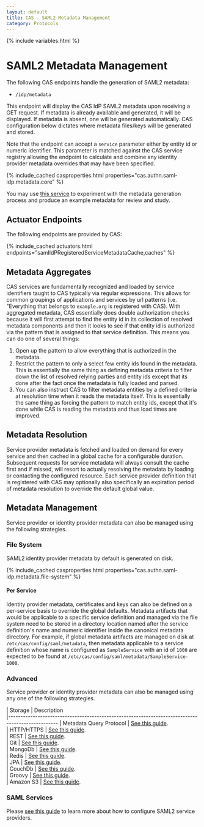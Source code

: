 ```yaml
---
layout: default
title: CAS - SAML2 Metadata Management
category: Protocols
---
```


{% include variables.html %}

# SAML2 Metadata Management

The following CAS endpoints handle the generation of SAML2 metadata:

- `/idp/metadata`

This endpoint will display the CAS IdP SAML2 metadata upon receiving a GET request. If metadata is already available and generated,
it will be displayed. If metadata is absent, one will be generated automatically.
CAS configuration below dictates where metadata files/keys will be generated and stored.

Note that the endpoint can accept a `service` parameter either by entity id or numeric identifier. This parameter
is matched against the CAS service registry allowing the endpoint to calculate and combine any identity provider
metadata overrides that may have been specified.

{% include_cached casproperties.html properties="cas.authn.saml-idp.metadata.core" %}

You may use [this service](https://www.samltool.com/idp_metadata.php) to experiment with the metadata generation process
and produce an example metadata for review and study.

## Actuator Endpoints
        
The following endpoints are provided by CAS:

{% include_cached actuators.html endpoints="samlIdPRegisteredServiceMetadataCache,caches" %}


## Metadata Aggregates

CAS services are fundamentally recognized and loaded by service identifiers taught to CAS typically via
regular expressions. This allows for common groupings of applications and services by
url patterns (i.e. "Everything that belongs to `example.org` is registered with CAS).
With aggregated metadata, CAS essentially does double
authorization checks because it will first attempt to find the entity id
in its collection of resolved metadata components and then it looks to
see if that entity id is authorized via the pattern that is assigned to
that service definition. This means you can do one of several things:

1. Open up the pattern to allow everything that is authorized in the metadata.
2. Restrict the pattern to only a select few entity ids found in the
   metadata. This is essentially the same thing as defining metadata criteria
   to filter down the list of resolved relying parties and entity ids except that its done
   after the fact once the metadata is fully loaded and parsed.
3. You can also instruct CAS to filter metadata
   entities by a defined criteria at resolution time when it reads the
   metadata itself. This is essentially the same thing as forcing the pattern
   to match entity ids, except that it's done while CAS is reading the
   metadata and thus load times are improved.

## Metadata Resolution

Service provider metadata is fetched and loaded on demand for every service and then cached in a global cache for a
configurable duration. Subsequent requests for service metadata will always consult the cache first and if missed,
will resort to actually resolving the metadata by loading or contacting the configured resource.
Each service provider definition that is registered with CAS may optionally also specifically an expiration period of
metadata resolution to override the default global value.
 
## Metadata Management

Service provider or identity provider metadata can also be managed using the following strategies.

### File System

SAML2 identity provider metadata by default is generated on disk. 

{% include_cached casproperties.html properties="cas.authn.saml-idp.metadata.file-system" %}

#### Per Service

Identity provider metadata, certificates and keys can also be defined on a per-service basis to override the global defaults.
Metadata artifacts that would be applicable to a specific service definition and managed via the file system need to be stored
in a directory location named after the service definition's name and numeric identifier inside the canonical metadata directory. For example,
if global metadata artifacts are managed on disk at `/etc/cas/config/saml/metadata`, then metadata applicable to a service definition
whose name is configured as `SampleService` with an id of `1000` are 
expected to be found at `/etc/cas/config/saml/metadata/SampleService-1000`.

### Advanced
            
Service provider or identity provider metadata can also be managed using any one of the following strategies. 

| Storage          | Description                                         
|--------------------------------------------------------------------------------------------------
| Metadata Query Protocol           | [See this guide](Configuring-SAML2-DynamicMetadata-MDQ.html).  
| HTTP/HTTPS                        | [See this guide](Configuring-SAML2-DynamicMetadata-HTTP.html).  
| REST                              | [See this guide](Configuring-SAML2-DynamicMetadata-REST.html).  
| Git                               | [See this guide](Configuring-SAML2-DynamicMetadata-Git.html).  
| MongoDb                           | [See this guide](Configuring-SAML2-DynamicMetadata-MongoDb.html).  
| Redis                             | [See this guide](Configuring-SAML2-DynamicMetadata-Redis.html).  
| JPA                               | [See this guide](Configuring-SAML2-DynamicMetadata-JPA.html).  
| CouchDb                           | [See this guide](Configuring-SAML2-DynamicMetadata-CouchDb.html).  
| Groovy                            | [See this guide](Configuring-SAML2-DynamicMetadata-Groovy.html).  
| Amazon S3                         | [See this guide](Configuring-SAML2-DynamicMetadata-AmazonS3.html).

### SAML Services

Please [see this guide](../services/SAML2-Service-Management.html) to learn more
about how to configure SAML2 service providers.
